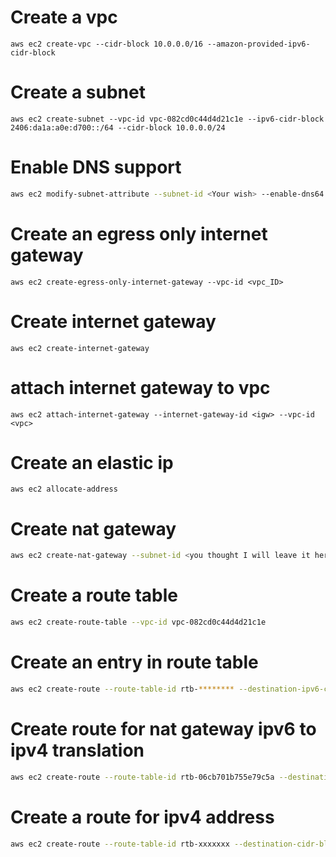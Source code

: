 # Create a vpc

```
aws ec2 create-vpc --cidr-block 10.0.0.0/16 --amazon-provided-ipv6-cidr-block
```

# Create a subnet
```
aws ec2 create-subnet --vpc-id vpc-082cd0c44d4d21c1e --ipv6-cidr-block 2406:da1a:a0e:d700::/64 --cidr-block 10.0.0.0/24
```

# Enable DNS support

```sh
aws ec2 modify-subnet-attribute --subnet-id <Your wish> --enable-dns64

```

# Create an egress only internet gateway

```
aws ec2 create-egress-only-internet-gateway --vpc-id <vpc_ID>
```

# Create internet gateway

```
aws ec2 create-internet-gateway

```

# attach internet gateway to vpc
```
aws ec2 attach-internet-gateway --internet-gateway-id <igw> --vpc-id <vpc>

```

# Create an elastic ip

```
aws ec2 allocate-address
```

# Create nat gateway

```sh
aws ec2 create-nat-gateway --subnet-id <you thought I will leave it here> --allocation-id <ip_allocation_id>

```

# Create a route table

```sh
aws ec2 create-route-table --vpc-id vpc-082cd0c44d4d21c1e

```

# Create an entry in route table

```sh
aws ec2 create-route --route-table-id rtb-******** --destination-ipv6-cidr-block ::/0 --egress-only-internet-gateway-id eigw-********

```

# Create route for nat gateway ipv6 to ipv4 translation
```sh 
aws ec2 create-route --route-table-id rtb-06cb701b755e79c5a --destination-ipv6-cidr-block 64:ff9b::/96 --nat-gateway-id <nat id>
```

# Create a route for ipv4 address

```sh
aws ec2 create-route --route-table-id rtb-xxxxxxx --destination-cidr-block 0.0.0.0/0 --gateway-id igw-xxxxxxxxxxx
